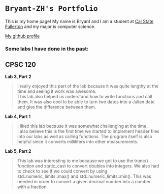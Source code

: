 # `Bryant-ZH's Portfolio`

This is my home page! My name is Bryant and I am a student at [Cal State Fullerton](http://www.fullerton.edu/) and my major is computer science.

[My github profile](https://github.com/Bryant-ZH)

### Some labs I have done in the past:

CPSC 120
--- 
**Lab 3, Part 2**

>I really enjoyed this part of the lab because it was quite lengthy at the time and seeing it work was awesome.  
>This lab also helped us understand how to write functions and call them.  It was also cool to be able to turn 
>two dates into a Julian date and give the difference between them. 

**Lab 4, Part 1**

>I liked this lab because it was somewhat challenging at the time.  
>I also believe this is the first time we started to implement header files into our labs as well as calling 
>functions.  The program itself is also helpful since it converts milliliters into other measurements. 

**Lab 5, Part 2**

>This lab was interesting to me because we got to use the trunc() function and static_cast to convert doubles
>into integers.  We also had to check to see if we could convert by using std::numeric_limits<int>::max() and
>std::numeric_limits<int>::min().  This was needed in order to convert a given decimal number into a number 
>with a fraction.

